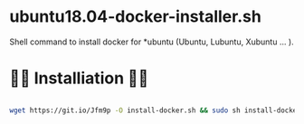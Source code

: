 # ubuntu18.04-docker-installer.sh
Shell command to install docker for *ubuntu (Ubuntu, Lubuntu, Xubuntu ... ).


# 👏🏻 Installiation 👏🏻

```bash

wget https://git.io/Jfm9p -O install-docker.sh && sudo sh install-docker.sh

```

